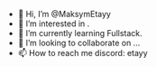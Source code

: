 - 👋 Hi, I’m @MaksymEtayy
- 👀 I’m interested in .
- 🌱 I’m currently learning Fullstack.
- 💞️ I’m looking to collaborate on ...
- 📫 How to reach me discord: etayy

<!---
MaksymEtayy/MaksymEtayy is a ✨ special ✨ repository because its `README.md` (this file) appears on your GitHub profile.
You can click the Preview link to take a look at your changes.
--->
